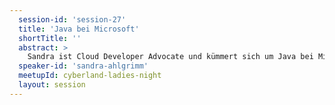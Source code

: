 ```yaml
---
  session-id: 'session-27'
  title: 'Java bei Microsoft'
  shortTitle: ''
  abstract: >
    Sandra ist Cloud Developer Advocate und kümmert sich um Java bei Microsoft. Wie jetzt - Java und Microsoft? Was hat es damit auf sich? Wie unterstützt denn Microsoft Open-Source Technologien, besonders die in Java und dessen Umfeld. Warum arbeiten denn jetzt so viele Java Champions bei Microsoft? Was es damit auf sich hat, was der große Plan dahinter ist, und worauf müssen wir uns in Zukunft so alles gefasst machen müssen, wollen wir in dieser Episode der Cyberland Ladies Night besprechen.
  speaker-id: 'sandra-ahlgrimm'
  meetupId: cyberland-ladies-night
  layout: session
---
```

